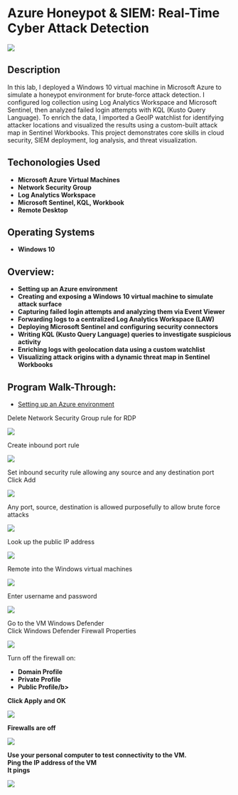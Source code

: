 <h1>Azure Honeypot & SIEM: Real-Time Cyber Attack Detection</h1>

![](https://github.com/rbrianshutt/azure_honeypot_live_cyber_attack/blob/main/SOC%20Lab/5.4%20Windows%20VM%20Attack%20Map%20after%2024hrs..png)

<h2>Description</h2>
In this lab, I deployed a Windows 10 virtual machine in Microsoft Azure to simulate a honeypot environment for brute-force attack detection. I configured log collection using Log Analytics Workspace and Microsoft Sentinel, then analyzed failed login attempts with KQL (Kusto Query Language). To enrich the data, I imported a GeoIP watchlist for identifying attacker locations and visualized the results using a custom-built attack map in Sentinel Workbooks. This project demonstrates core skills in cloud security, SIEM deployment, log analysis, and threat visualization.
<br />

<h2>Techonologies Used</h2>

- <b>Microsoft Azure Virtual Machines</b>
- <b>Network Security Group</b>
- <b>Log Analytics Workspace</b>
- <b>Microsoft Sentinel, KQL, Workbook</b>
- <b>Remote Desktop</b>

<h2>Operating Systems</h2>

- <b>Windows 10</b>

<h2>Overview:</h2>

- <b>Setting up an Azure environment</b> 
- <b>Creating and exposing a Windows 10 virtual machine to simulate attack surface</b>
- <b>Capturing failed login attempts and analyzing them via Event Viewer</b>
- <b>Forwarding logs to a centralized Log Analytics Workspace (LAW)</b>
- <b>Deploying Microsoft Sentinel and configuring security connectors</b>
- <b>Writing KQL (Kusto Query Language) queries to investigate suspicious activity</b>
- <b>Enriching logs with geolocation data using a custom watchlist</b>
- <b>Visualizing attack origins with a dynamic threat map in Sentinel Workbooks</b>

<h2>Program Walk-Through:</h2>

- [Setting up an Azure environment](https://github.com/rbrianshutt/setting_up_azure_environment/blob/main/README.md)

Delete Network Security Group rule for RDP <br/>

![](https://github.com/rbrianshutt/azure_honeypot_live_cyber_attack/blob/main/SOC%20Lab/1.3%20delete%20nsg%20rule.png)
<br />

Create inbound port rule <br/>

![](https://github.com/rbrianshutt/azure_honeypot_live_cyber_attack/blob/main/SOC%20Lab/1.3.2%20create%20inbound%20port%20rule.png)
<br />

Set inbound security rule allowing any source and any destination port<br/>
Click Add <br/>

![](https://github.com/rbrianshutt/azure_honeypot_live_cyber_attack/blob/main/SOC%20Lab/1.3.3%20add%20inbound%20security%20rule.png)
<br />

Any port, source, destination is allowed purposefully to allow brute force attacks <br/>

![](https://github.com/rbrianshutt/azure_honeypot_live_cyber_attack/blob/main/SOC%20Lab/1.3.4%20rule%20added.png)
<br />

Look up the public IP address  <br/>

![](https://github.com/rbrianshutt/azure_honeypot_live_cyber_attack/blob/main/SOC%20Lab/1.4%20get%20public%20ip%20address.png)
<br />

Remote into the Windows virtual machines <br/>

![](https://github.com/rbrianshutt/azure_honeypot_live_cyber_attack/blob/main/SOC%20Lab/1.4.2%20remote%20into%20vm.png)
<br />

Enter username and password <br/>

![](https://github.com/rbrianshutt/azure_honeypot_live_cyber_attack/blob/main/SOC%20Lab/1.4.3%20username%20and%20password.png)
<br />

Go to the VM Windows Defender  <br/>
Click Windows Defender Firewall Properties<br/>

![](https://github.com/rbrianshutt/azure_honeypot_live_cyber_attack/blob/main/SOC%20Lab/1.5.1%20vm%20windows%20defender%2C%20click%20windows%20defender%20firewall%20properties.png)
<br />

Turn off the firewall on: <br/>
- <b>Domain Profile</b> 
- <b>Private Profile</b>
- <b>Public Profile/b>

Click Apply and OK <br/>


![](https://github.com/rbrianshutt/azure_honeypot_live_cyber_attack/blob/main/SOC%20Lab/1.5.2%20turn%20off%20domain%2C%20private%2C%20public.png)
<br />

Firewalls are off  <br/>

![](https://github.com/rbrianshutt/azure_honeypot_live_cyber_attack/blob/main/SOC%20Lab/1.5.3%20firewalls%20are%20off.png)
<br />

Use your personal computer to test connectivity to the VM. <br/>
Ping the IP address of the VM <br/>
It pings <br/>

![](https://github.com/rbrianshutt/azure_honeypot_live_cyber_attack/blob/main/SOC%20Lab/1.5.4%20use%20ping%20to%20test%20ability%20to%20connect%20to%20vm%20from%20own%20computer.png)
<br />









